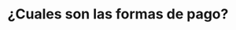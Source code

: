 ---
title: "6. ¿Cuales son las formas de pago?"
informacion: "Para su comidad puede pagar en cualquier Pichincha mi vecino, transferencia o deposito al Banco Pichincha, Banco Pacifico o Produbanco, tambien puede acercarse a las oficinas para pagos en efectivo"
---